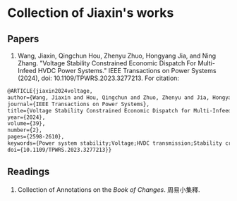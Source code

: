 # Collection of Jiaxin's works

## Papers

1. Wang, Jiaxin, Qingchun Hou, Zhenyu Zhuo, Hongyang Jia, and Ning Zhang. "Voltage Stability Constrained Economic Dispatch For Multi-Infeed HVDC Power Systems." IEEE Transactions on Power Systems (2024), doi: 10.1109/TPWRS.2023.3277213.
For citation: 
  ```tex
@ARTICLE{jiaxin2024voltage,
  author={Wang, Jiaxin and Hou, Qingchun and Zhuo, Zhenyu and Jia, Hongyang and Zhang, Ning},
  journal={IEEE Transactions on Power Systems}, 
  title={Voltage Stability Constrained Economic Dispatch for Multi-Infeed HVDC Power Systems}, 
  year={2024},
  volume={39},
  number={2},
  pages={2598-2610},
  keywords={Power system stability;Voltage;HVDC transmission;Stability criteria;Jacobian matrices;Numerical stability;Sparse matrices;System scheduling;voltage stability;LCC-HVDC;sparse support vector machine;nonlinear security rule},
  doi={10.1109/TPWRS.2023.3277213}}
  ```

## Readings

1. Collection of Annotations on the *Book of Changes*. 周易小集釋.